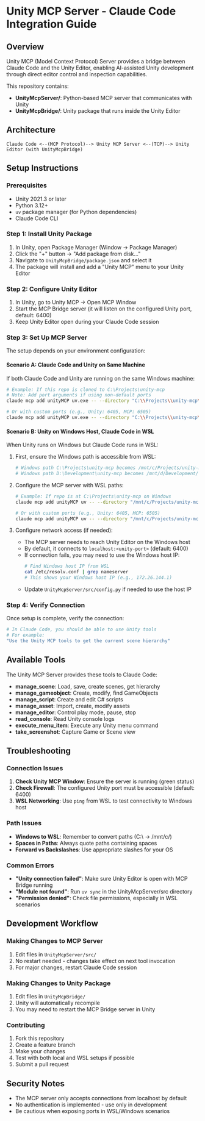 # Unity MCP Server - Claude Code Integration Guide

## Overview

Unity MCP (Model Context Protocol) Server provides a bridge between Claude Code and the Unity Editor, enabling AI-assisted Unity development through direct editor control and inspection capabilities.

This repository contains:
- **UnityMcpServer/**: Python-based MCP server that communicates with Unity
- **UnityMcpBridge/**: Unity package that runs inside the Unity Editor

## Architecture

```
Claude Code <--(MCP Protocol)--> Unity MCP Server <--(TCP)--> Unity Editor (with UnityMcpBridge)
```

## Setup Instructions

### Prerequisites

- Unity 2021.3 or later
- Python 3.12+
- `uv` package manager (for Python dependencies)
- Claude Code CLI

### Step 1: Install Unity Package

1. In Unity, open Package Manager (Window → Package Manager)
2. Click the "+" button → "Add package from disk..."
3. Navigate to `UnityMcpBridge/package.json` and select it
4. The package will install and add a "Unity MCP" menu to your Unity Editor

### Step 2: Configure Unity Editor

1. In Unity, go to Unity MCP → Open MCP Window
2. Start the MCP Bridge server (it will listen on the configured Unity port, default: 6400)
3. Keep Unity Editor open during your Claude Code session

### Step 3: Set Up MCP Server

The setup depends on your environment configuration:

#### Scenario A: Claude Code and Unity on Same Machine

If both Claude Code and Unity are running on the same Windows machine:

```bash
# Example: If this repo is cloned to C:\Projects\unity-mcp
# Note: Add port arguments if using non-default ports
claude mcp add unityMCP uv.exe -- --directory "C:\\Projects\\unity-mcp\\UnityMcpServer\\src" run server.py

# Or with custom ports (e.g., Unity: 6405, MCP: 6505)
claude mcp add unityMCP uv.exe -- --directory "C:\\Projects\\unity-mcp\\UnityMcpServer\\src" run server.py --unity-port 6405 --mcp-port 6505
```

#### Scenario B: Unity on Windows Host, Claude Code in WSL

When Unity runs on Windows but Claude Code runs in WSL:

1. First, ensure the Windows path is accessible from WSL:
   ```bash
   # Windows path C:\Projects\unity-mcp becomes /mnt/c/Projects/unity-mcp in WSL
   # Windows path D:\Development\unity-mcp becomes /mnt/d/Development/unity-mcp in WSL
   ```

2. Configure the MCP server with WSL paths:
   ```bash
   # Example: If repo is at C:\Projects\unity-mcp on Windows
   claude mcp add unityMCP uv -- --directory "/mnt/c/Projects/unity-mcp/UnityMcpServer/src" run server.py
   
   # Or with custom ports (e.g., Unity: 6405, MCP: 6505)
   claude mcp add unityMCP uv -- --directory "/mnt/c/Projects/unity-mcp/UnityMcpServer/src" run server.py --unity-port 6405 --mcp-port 6505
   ```

3. Configure network access (if needed):
   - The MCP server needs to reach Unity Editor on the Windows host
   - By default, it connects to `localhost:<unity-port>` (default: 6400)
   - If connection fails, you may need to use the Windows host IP:
     ```bash
     # Find Windows host IP from WSL
     cat /etc/resolv.conf | grep nameserver
     # This shows your Windows host IP (e.g., 172.26.144.1)
     ```
   - Update `UnityMcpServer/src/config.py` if needed to use the host IP

### Step 4: Verify Connection

Once setup is complete, verify the connection:

```bash
# In Claude Code, you should be able to use Unity tools
# For example:
"Use the Unity MCP tools to get the current scene hierarchy"
```

## Available Tools

The Unity MCP Server provides these tools to Claude Code:

- **manage_scene**: Load, save, create scenes, get hierarchy
- **manage_gameobject**: Create, modify, find GameObjects
- **manage_script**: Create and edit C# scripts
- **manage_asset**: Import, create, modify assets
- **manage_editor**: Control play mode, pause, stop
- **read_console**: Read Unity console logs
- **execute_menu_item**: Execute any Unity menu command
- **take_screenshot**: Capture Game or Scene view

## Troubleshooting

### Connection Issues

1. **Check Unity MCP Window**: Ensure the server is running (green status)
2. **Check Firewall**: The configured Unity port must be accessible (default: 6400)
3. **WSL Networking**: Use `ping` from WSL to test connectivity to Windows host

### Path Issues

- **Windows to WSL**: Remember to convert paths (C:\ → /mnt/c/)
- **Spaces in Paths**: Always quote paths containing spaces
- **Forward vs Backslashes**: Use appropriate slashes for your OS

### Common Errors

- **"Unity connection failed"**: Make sure Unity Editor is open with MCP Bridge running
- **"Module not found"**: Run `uv sync` in the UnityMcpServer/src directory
- **"Permission denied"**: Check file permissions, especially in WSL scenarios

## Development Workflow

### Making Changes to MCP Server

1. Edit files in `UnityMcpServer/src/`
2. No restart needed - changes take effect on next tool invocation
3. For major changes, restart Claude Code session

### Making Changes to Unity Package

1. Edit files in `UnityMcpBridge/`
2. Unity will automatically recompile
3. You may need to restart the MCP Bridge server in Unity

### Contributing

1. Fork this repository
2. Create a feature branch
3. Make your changes
4. Test with both local and WSL setups if possible
5. Submit a pull request

## Security Notes

- The MCP server only accepts connections from localhost by default
- No authentication is implemented - use only in development
- Be cautious when exposing ports in WSL/Windows scenarios